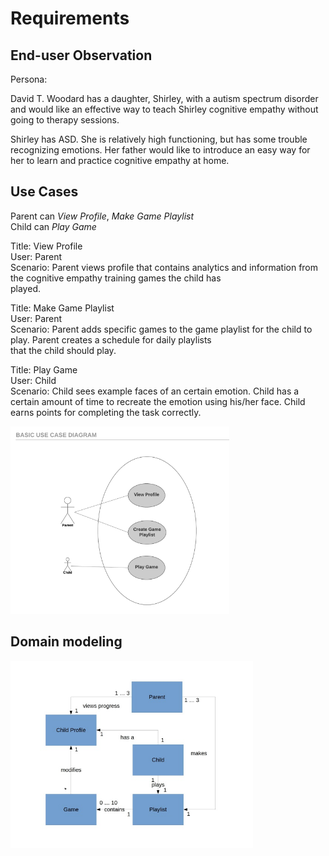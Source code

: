 # Requirements #

## End-user Observation ##

Persona:

David T. Woodard has a daughter, Shirley, with a autism spectrum disorder and would like an effective way to teach Shirley 
cognitive empathy without going to therapy sessions.

Shirley has ASD. She is relatively high functioning, but has some trouble recognizing emotions. Her father would like to introduce 
an easy way for her to learn and practice cognitive empathy at home.

## Use Cases ##

Parent can *View Profile*, *Make Game Playlist*  
Child can *Play Game*

Title: View Profile  
User: Parent  
Scenario: Parent views profile that contains analytics and information from the cognitive empathy training games the child has  
played.   

Title: Make Game Playlist  
User: Parent   
Scenario: Parent adds specific games to the game playlist for the child to play. Parent creates a schedule for daily playlists   
that the child should play.   

Title: Play Game  
User: Child  
Scenario: Child sees example faces of an certain emotion. Child has a certain amount of time to recreate the emotion using his/her 
face. Child earns points for completing the task correctly.  

<img src="./images/usecase.png" alt="Use Case Diagram" style="height: 300px;"/>


## Domain modeling ##

<img src="./images/domainmodel.jpg" alt="Domain Model" style="height: 300px;"/>
